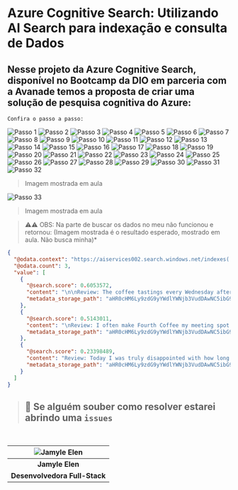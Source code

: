 # Azure Cognitive Search: Utilizando AI Search para indexação e consulta de Dados

## Nesse projeto da Azure Cognitive Search, disponível no Bootcamp da DIO em parceria com a Avanade temos a proposta de criar uma solução de pesquisa cognitiva do Azure:

`Confira o passo a passo:`

![Passo 1](https://github.com/user-attachments/assets/589b032c-2b26-4b4a-be9a-ce028995e102)
![Passo 2](https://github.com/user-attachments/assets/ec88e86c-cbb6-48f3-bc36-e4d6eb4fb8a2)
![Passo 3](https://github.com/user-attachments/assets/1e287f52-8af1-410a-9442-fa1d832b2aad)
![Passo 4](https://github.com/user-attachments/assets/bdf6c96a-95eb-4643-acd8-45f21959c10b)
![Passo 5](https://github.com/user-attachments/assets/5cfdb497-f9cd-4dc9-a88c-fc0baf936e47)
![Passo 6](https://github.com/user-attachments/assets/b631f215-f7cf-45c5-bb0e-d562aa76a2ad)
![Passo 7](https://github.com/user-attachments/assets/f878efd2-ecc1-435e-8ca9-7a2e1a408771)
![Passo 8](https://github.com/user-attachments/assets/e6da94ff-5c90-4513-8cdc-5881d8685c1c)
![Passo 9](https://github.com/user-attachments/assets/fecd6486-44c6-4681-9d24-79dc1be1507f)
![Passo 10](https://github.com/user-attachments/assets/68e8792e-a912-47d8-9b1e-57598d9df6fb)
![Passo 11](https://github.com/user-attachments/assets/521319ce-160f-4375-9200-b89c7d900505)
![Passo 12](https://github.com/user-attachments/assets/4fe91b4a-e63c-48d3-9737-b2894d8d7006)
![Passo 13](https://github.com/user-attachments/assets/3cb46a2a-b363-4a28-9b3f-c3699e5740f3)
![Passo 14](https://github.com/user-attachments/assets/52d6ef17-1862-40f1-a41a-b0e2b419f359)
![Passo 15](https://github.com/user-attachments/assets/6d98dd0c-8f26-4d19-827f-2bb35e984084)
![Passo 16](https://github.com/user-attachments/assets/826051e1-3e2f-4f43-b638-7927e473ab7b)
![Passo 17](https://github.com/user-attachments/assets/f72082ba-c9f5-452c-927a-b7367262b5e8)
![Passo 18](https://github.com/user-attachments/assets/0ae058f2-d4fa-4a78-b62f-2cb2509e5ccb)
![Passo 19](https://github.com/user-attachments/assets/cfcb1725-65ef-472a-b6f8-dc5d3dcc802e)
![Passo 20](https://github.com/user-attachments/assets/876841cf-65f5-40cd-beb1-2cebb878d0b9)
![Passo 21](https://github.com/user-attachments/assets/427792e8-fa32-4339-9cb9-5d768e628891)
![Passo 22](https://github.com/user-attachments/assets/5c650e3a-82c3-4e4b-94c4-fa16d1d1e90c)
![Passo 23](https://github.com/user-attachments/assets/281c8fb0-64c3-43a8-a0b7-81ec64194c5a)
![Passo 24](https://github.com/user-attachments/assets/ac6e4c10-e06a-421f-b558-6d058f4cf2d2)
![Passo 25](https://github.com/user-attachments/assets/2144ee3d-c41f-4a2b-8085-07d7a6cf99e2)
![Passo 26](https://github.com/user-attachments/assets/8545bf63-5bad-4dd2-8ef4-35f665fb474a)
![Passo 27](https://github.com/user-attachments/assets/cab5517c-0959-4488-8e5c-e2a7fcade9da)
![Passo 28](https://github.com/user-attachments/assets/f6015133-ee9a-4c9b-abc5-d7e0cf408950)
![Passo 29](https://github.com/user-attachments/assets/4d1ee6c0-076a-4a99-9a2d-0d7af56125ed)
![Passo 30](https://github.com/user-attachments/assets/039150e0-0b03-4a05-af27-7657bee29290)
![Passo 31](https://github.com/user-attachments/assets/8de3c4cc-6b97-40d0-91ea-5760bb7bdf79)
![Passo 32](https://github.com/user-attachments/assets/917216da-bf14-41f3-a18e-c7d25dc20687)
> Imagem mostrada em aula

![Passo 33](https://github.com/user-attachments/assets/786d4b27-5c04-4952-8ee2-3163b0b070a1)
> Imagem mostrada em aula

> ⚠️⚠️ OBS: Na parte de buscar os dados no meu não funcionou e retornou: (Imagem mostrada é o resultado esperado, mostrado em aula. Não busca minha)*

```JSON
{
  "@odata.context": "https://aiservices002.search.windows.net/indexes('azureblob-index')/$metadata#docs(*)",
  "@odata.count": 3,
  "value": [
    {
      "@search.score": 0.6053572,
      "content": "\n\nReview: The coffee tastings every Wednesday afternoon are so fun. Each month there is a new drink theme. You do need to book a spot in advance to attend. It is very worth it! I also love their local music. Fourth Coffee brings in rising artists every weekend. I like to head over there mid-afternoon on weekdays when it’s not too busy and get a slice of pie or their seasonal baked goods.  \nDate: August 13, 2018\nLocation: Chicago, Illinois  \n\nimage1.png\n\nimage2.png\n\n",
      "metadata_storage_path": "aHR0cHM6Ly9zdG9yYWdlYWNjb3VudDAwNC5ibG9iLmNvcmUud2luZG93cy5uZXQvY29mZmVyZXZpZXdzL3Jldmlldy00LmRvY3g1"
    },
    {
      "@search.score": 0.5143011,
      "content": "\nReview: I often make Fourth Coffee my meeting spot for my client meetings weekday mornings. I own a small business and the folks who work at Fourth Coffee are always very friendly. It leaves a good impression on my clients. There are also plenty of drink selections, good wi-fi, and seating. Some of my favorite coffees are the lavender honey latte and, in the winter, the apple-chai latte. There are delicious baked goods offered as well. \nDate: October 21, 2018\nLocation: Chicago, Illinois \n\nimage1.png\n\n",
      "metadata_storage_path": "aHR0cHM6Ly9zdG9yYWdlYWNjb3VudDAwNC5ibG9iLmNvcmUud2luZG93cy5uZXQvY29mZmVyZXZpZXdzL3Jldmlldy01LmRvY3g1"
    },
    {
      "@search.score": 0.23398489,
      "content": "Review: Today I was truly disappointed with how long I had to wait for the pastries I ordered ahead of time. When I got my box, some of the pastries seemed stale. Terrible experience!  \nDate: October 23, 2018\nLocation: Chicago, Illinois \n\n",
      "metadata_storage_path": "aHR0cHM6Ly9zdG9yYWdlYWNjb3VudDAwNC5ibG9iLmNvcmUud2luZG93cy5uZXQvY29mZmVyZXZpZXdzL3Jldmlldy04LmRvY3g1"
    }
  ]
}
```
> ## 📌 Se alguém souber como resolver estarei abrindo uma `issues`

<br>

<div>
	
| ![Jamyle Elen][img] |
|:--------------------:|
| **Jamyle Elen**      |
| **Desenvolvedora Full-Stack**     |

</div>

[img]: https://github.com/user-attachments/assets/4b3637cc-e1a0-45e4-af1b-6b37f3626ecb
